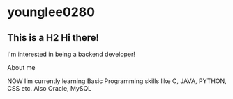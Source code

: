 # younglee0280

## This is a H2 Hi there! 
I'm interested in being a backend developer! 


About me

NOW I’m currently learning Basic Programming skills like C, JAVA, PYTHON, CSS etc.
Also Oracle, MySQL





